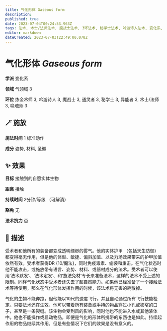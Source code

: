 ```yaml
---
title: 气化形体 Gaseous form
description: 
published: true
date: 2023-07-04T00:24:53.963Z
tags: 法术, 术士/法师法术, 魔战士法术, 3环法术, 秘学士法术, 吟游诗人法术, 变化系, 炼金术师法术, 异能者法术, 通灵者法术, 唤魂师法术, 气领域
editor: markdown
dateCreated: 2023-07-03T22:49:00.070Z
---
```


# **气化形体** *Gaseous form*

**学派** 变化系 

**领域** 气领域 3

**环位** 炼金术师 3, 吟游诗人 3, 魔战士 3, 通灵者 3, 秘学士 3, 异能者 3, 术士/法师 3, 唤魂师 3

## 🪄 施放

**施法时间** 1 标准动作

**成分** 姿势, 材料, 圣徽

## ✨ 效果 

**目标** 接触到的自愿实体生物 

**距离** 接触  

**持续时间** 2分钟/等级 （可解消） 

**豁免** 无

**法术抗力** 否

## 📖 描述

受术者和他所有的装备都变成透明缥缈的雾气。他的实体护甲 （包括天生防御） 都变得毫无作用，但是他的体型、敏捷、偏斜加值、以及力场效果带来的护甲加值依然有效。受术者获得DR {10/魔法}，同时免疫毒素、偷袭和重击。在气化状态时他不能攻击，或施放带有语言、姿势、材料、或器材成分的法术。受术者可以使用‘法术默发’、‘法术定发’、和‘施法免材’专长来准备法术，这样的法术不受上述的限制。同样气化状态中受术者还失去了超自然能力。如果他已经准备了一个接触法术等待使用，那么在气化形体发挥作用的时候，该法术将无害的耗散掉。

气化的生物不能奔跑，但他能以10尺的速度飞行，并且自动通过所有飞行技能检定。只要法术还在生效，他可以带着所有装备或手持的物品穿过小孔或狭窄的口子，甚至是一条裂缝。该生物会受到风的影响，同时他也不能进入水或其他液体中。他也不能操作或启动物品，即便是气化的形体所携带的东西也是如此。持续起作用的物品继续其作用，但是有些情况下它们的效果是没有意义的。
    